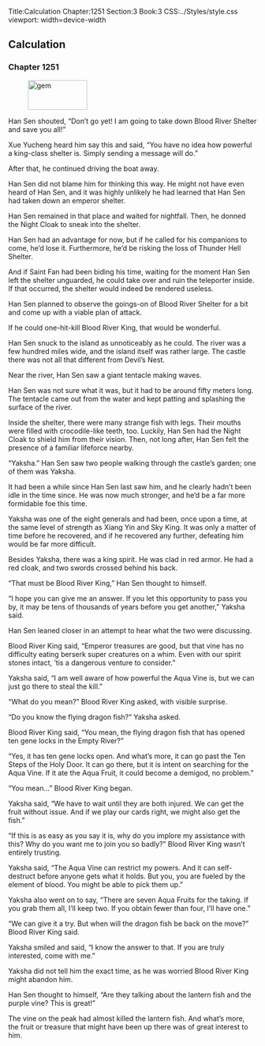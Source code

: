 Title:Calculation 
Chapter:1251 
Section:3 
Book:3 
CSS:../Styles/style.css 
viewport: width=device-width
  
## Calculation
### Chapter 1251 
<figure>
	<img src="../Images/gem.gif" alt="gem" id="gem" width="120" height="60" />
</figure>
  

  
  Han Sen shouted, “Don’t go yet! I am going to take down Blood River Shelter and save you all!”

Xue Yucheng heard him say this and said, “You have no idea how powerful a king-class shelter is. Simply sending a message will do.”

After that, he continued driving the boat away.

Han Sen did not blame him for thinking this way. He might not have even heard of Han Sen, and it was highly unlikely he had learned that Han Sen had taken down an emperor shelter.

Han Sen remained in that place and waited for nightfall. Then, he donned the Night Cloak to sneak into the shelter.

Han Sen had an advantage for now, but if he called for his companions to come, he’d lose it. Furthermore, he’d be risking the loss of Thunder Hell Shelter.

And if Saint Fan had been biding his time, waiting for the moment Han Sen left the shelter unguarded, he could take over and ruin the teleporter inside. If that occurred, the shelter would indeed be rendered useless.

Han Sen planned to observe the goings-on of Blood River Shelter for a bit and come up with a viable plan of attack.

If he could one-hit-kill Blood River King, that would be wonderful.

Han Sen snuck to the island as unnoticeably as he could. The river was a few hundred miles wide, and the island itself was rather large. The castle there was not all that different from Devil’s Nest.

Near the river, Han Sen saw a giant tentacle making waves.

Han Sen was not sure what it was, but it had to be around fifty meters long. The tentacle came out from the water and kept patting and splashing the surface of the river.

Inside the shelter, there were many strange fish with legs. Their mouths were filled with crocodile-like teeth, too. Luckily, Han Sen had the Night Cloak to shield him from their vision. Then, not long after, Han Sen felt the presence of a familiar lifeforce nearby.

“Yaksha.” Han Sen saw two people walking through the castle’s garden; one of them was Yaksha.

It had been a while since Han Sen last saw him, and he clearly hadn’t been idle in the time since. He was now much stronger, and he’d be a far more formidable foe this time.

Yaksha was one of the eight generals and had been, once upon a time, at the same level of strength as Xiang Yin and Sky King. It was only a matter of time before he recovered, and if he recovered any further, defeating him would be far more difficult.

Besides Yaksha, there was a king spirit. He was clad in red armor. He had a red cloak, and two swords crossed behind his back.

“That must be Blood River King,” Han Sen thought to himself.

“I hope you can give me an answer. If you let this opportunity to pass you by, it may be tens of thousands of years before you get another,” Yaksha said.

Han Sen leaned closer in an attempt to hear what the two were discussing.

Blood River King said, “Emperor treasures are good, but that vine has no difficulty eating berserk super creatures on a whim. Even with our spirit stones intact, ’tis a dangerous venture to consider.”

Yaksha said, “I am well aware of how powerful the Aqua Vine is, but we can just go there to steal the kill.”

“What do you mean?” Blood River King asked, with visible surprise.

“Do you know the flying dragon fish?” Yaksha asked.

Blood River King said, “You mean, the flying dragon fish that has opened ten gene locks in the Empty River?”

“Yes, it has ten gene locks open. And what’s more, it can go past the Ten Steps of the Holy Door. It can go there, but it is intent on searching for the Aqua Vine. If it ate the Aqua Fruit, it could become a demigod, no problem.”

“You mean…” Blood River King began.

Yaksha said, “We have to wait until they are both injured. We can get the fruit without issue. And if we play our cards right, we might also get the fish.”

“If this is as easy as you say it is, why do you implore my assistance with this? Why do you want me to join you so badly?” Blood River King wasn’t entirely trusting.

Yaksha said, “The Aqua Vine can restrict my powers. And it can self-destruct before anyone gets what it holds. But you, you are fueled by the element of blood. You might be able to pick them up.”

Yaksha also went on to say, “There are seven Aqua Fruits for the taking. If you grab them all, I’ll keep two. If you obtain fewer than four, I’ll have one.”

“We can give it a try. But when will the dragon fish be back on the move?” Blood River King said.

Yaksha smiled and said, “I know the answer to that. If you are truly interested, come with me.”

Yaksha did not tell him the exact time, as he was worried Blood River King might abandon him.

Han Sen thought to himself, “Are they talking about the lantern fish and the purple vine? This is great!”

The vine on the peak had almost killed the lantern fish. And what’s more, the fruit or treasure that might have been up there was of great interest to him.
